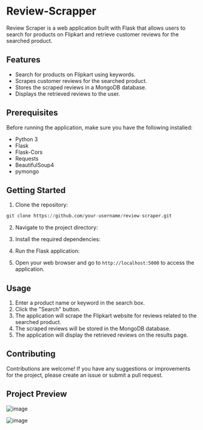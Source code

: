 # Review-Scrapper


Review Scraper is a web application built with Flask that allows users to search for products on Flipkart and retrieve customer reviews for the searched product.

## Features

- Search for products on Flipkart using keywords.
- Scrapes customer reviews for the searched product.
- Stores the scraped reviews in a MongoDB database.
- Displays the retrieved reviews to the user.

## Prerequisites

Before running the application, make sure you have the following installed:

- Python 3
- Flask
- Flask-Cors
- Requests
- BeautifulSoup4
- pymongo

## Getting Started

1. Clone the repository:

```python
git clone https://github.com/your-username/review-scraper.git
```

2. Navigate to the project directory:


3. Install the required dependencies:


4. Run the Flask application:


5. Open your web browser and go to `http://localhost:5000` to access the application.

## Usage

1. Enter a product name or keyword in the search box.
2. Click the "Search" button.
3. The application will scrape the Flipkart website for reviews related to the searched product.
4. The scraped reviews will be stored in the MongoDB database.
5. The application will display the retrieved reviews on the results page.

## Contributing

Contributions are welcome! If you have any suggestions or improvements for the project, please create an issue or submit a pull request.

## Project Preview

![image](https://github.com/Anshkumardev/Review-Scrapper/assets/71209639/4e2e670f-346b-4d27-b27a-ea14124099d7)

![image](https://github.com/Anshkumardev/Review-Scrapper/assets/71209639/2beeaa1b-13aa-4d43-a01b-96689b80aa4c)


